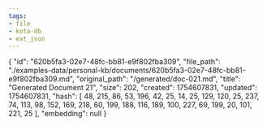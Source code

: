 ```yaml
---
tags:
- file
- kota-db
- ext_json
---
```

{
  "id": "620b5fa3-02e7-48fc-bb81-e9f802fba309",
  "file_path": "./examples-data/personal-kb/documents/620b5fa3-02e7-48fc-bb81-e9f802fba309.md",
  "original_path": "/generated/doc-021.md",
  "title": "Generated Document 21",
  "size": 202,
  "created": 1754607831,
  "updated": 1754607831,
  "hash": [
    48,
    215,
    86,
    53,
    196,
    42,
    25,
    14,
    25,
    129,
    120,
    25,
    237,
    74,
    113,
    98,
    152,
    169,
    218,
    60,
    199,
    188,
    116,
    189,
    100,
    227,
    69,
    199,
    20,
    101,
    221,
    25
  ],
  "embedding": null
}